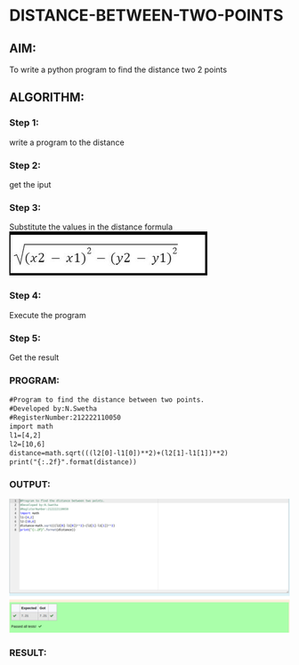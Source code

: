 # DISTANCE-BETWEEN-TWO-POINTS

## AIM:
To write a python program to find the distance two 2 points
## ALGORITHM:
### Step 1: 
write a program to the distance
### Step 2: 
get the iput
### Step 3: 
Substitute the values in the distance formula  ![formula](./formula.png)
### Step 4:
Execute the program 
### Step 5: 
Get the result
### PROGRAM:
```
#Program to find the distance between two points.
#Developed by:N.Swetha
#RegisterNumber:212222110050
import math
l1=[4,2]
l2=[10,6]
distance=math.sqrt(((l2[0]-l1[0])**2)+(l2[1]-l1[1])**2)
print("{:.2f}".format(distance))
```
  
### OUTPUT:
![output](./pyexp3.png)


### RESULT:
